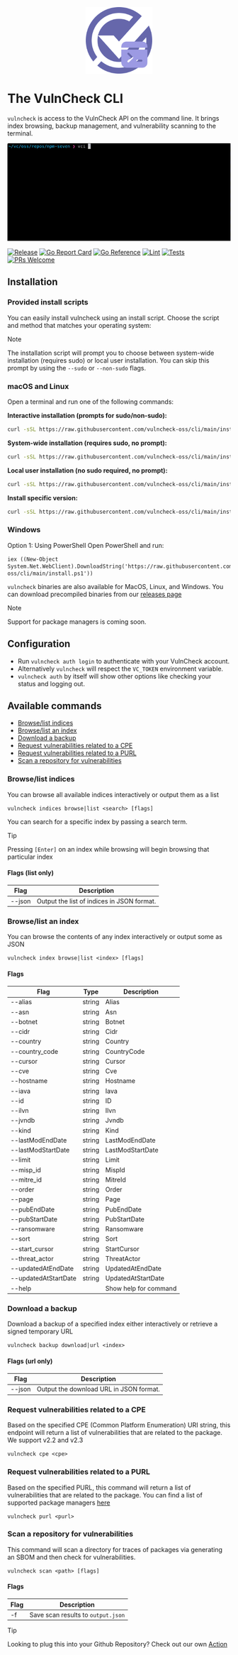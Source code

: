 <p align="center">
    <img src="/logo-cli.png" align="center" alt="VulnCheck Logo" width="150" />
</p>

# The VulnCheck CLI
`vulncheck` is access to the VulnCheck API on the command line. It brings index browsing, backup management, and vulnerability scanning to the terminal.

<p align="center">
    <img src="/vulncheck-scan.gif" />
</p>

[![Release](https://img.shields.io/github/v/release/vulncheck-oss/cli)](https://github.com/vulncheck-oss/cli/releases)
[![Go Report Card](https://goreportcard.com/badge/github.com/vulncheck-oss/cli)](https://goreportcard.com/report/github.com/vulncheck-oss/cli)
[![Go Reference](https://pkg.go.dev/badge/github.com/vulncheck-oss/cli.svg)](https://pkg.go.dev/github.com/vulncheck-oss/cli)
[![Lint](https://github.com/vulncheck-oss/cli/actions/workflows/lint.yml/badge.svg)](https://github.com/vulncheck-oss/cli/actions/workflows/lint.yml)
[![Tests](https://github.com/vulncheck-oss/cli/actions/workflows/test.yml/badge.svg)](https://github.com/vulncheck-oss/cli/actions/workflows/test.yml)
[![PRs Welcome](https://img.shields.io/badge/PRs-welcome-brightgreen.svg)](https://github.com/vulncheck-oss/cli/pulls)

## Installation 

### Provided install scripts

You can easily install vulncheck using an install script. Choose the script and method that matches your operating system:

> [!NOTE]
> The installation script will prompt you to choose between system-wide installation (requires sudo) or local user installation. You can skip this prompt by using the `--sudo` or `--non-sudo` flags.

### macOS and Linux

Open a terminal and run one of the following commands:

**Interactive installation (prompts for sudo/non-sudo):**
```bash
curl -sSL https://raw.githubusercontent.com/vulncheck-oss/cli/main/install.sh | bash
```

**System-wide installation (requires sudo, no prompt):**
```bash
curl -sSL https://raw.githubusercontent.com/vulncheck-oss/cli/main/install.sh | bash -s -- --sudo
```

**Local user installation (no sudo required, no prompt):**
```bash
curl -sSL https://raw.githubusercontent.com/vulncheck-oss/cli/main/install.sh | bash -s -- --non-sudo
```

**Install specific version:**
```bash
curl -sSL https://raw.githubusercontent.com/vulncheck-oss/cli/main/install.sh | bash -s -- --version=1.2.3
```

### Windows
Option 1: Using PowerShell
Open PowerShell and run:

```
iex ((New-Object System.Net.WebClient).DownloadString('https://raw.githubusercontent.com/vulncheck-oss/cli/main/install.ps1'))
```

`vulncheck` binaries are also available for MacOS, Linux, and Windows. You can download precompiled binaries from our [releases page](https://github.com/vulncheck-oss/cli/releases/latest)


> [!NOTE]
> Support for package managers is coming soon.


## Configuration
* Run `vulncheck auth login` to authenticate with your VulnCheck account.
* Alternatively `vulncheck` will respect the `VC_TOKEN` environment variable.
* `vulncheck auth` by itself will show other options like checking your status and logging out.


## Available commands

- [Browse/list indices](#browselist-indices)
- [Browse/list an index](#browselist-an-index)
- [Download a backup](#download-a-backup)
- [Request vulnerabilities related to a CPE](#request-vulnerabilities-related-to-a-cpe)
- [Request vulnerabilities related to a PURL](#request-vulnerabilities-related-to-a-purl)
- [Scan a repository for vulnerabilities](#scan-a-repository-for-vulnerabilities)


### Browse/list indices
You can browse all available indices interactively or output them as a list

```
vulncheck indices browse|list <search> [flags]
```

You can search for a specific index by passing a search term.

> [!TIP]
> Pressing `[Enter]` on an index while browsing will begin browsing that particular index

#### Flags (list only)

| Flag   | Description                                |
|--------|--------------------------------------------|
| --json | Output the list of indices in JSON format. |



### Browse/list an index

You can browse the contents of any index interactively or output some as JSON

```
vulncheck index browse|list <index> [flags]
```

#### Flags
 
| Flag                   | Type   | Description           |
|------------------------|--------|-----------------------|
| --alias                | string | Alias                 |
| --asn                  | string | Asn                   |
| --botnet               | string | Botnet                |
| --cidr                 | string | Cidr                  |
| --country              | string | Country               |
| --country_code         | string | CountryCode           |
| --cursor               | string | Cursor                |
| --cve                  | string | Cve                   |
| --hostname             | string | Hostname              |
| --iava                 | string | Iava                  |
| --id                   | string | ID                    |
| --ilvn                 | string | Ilvn                  |
| --jvndb                | string | Jvndb                 |
| --kind                 | string | Kind                  |
| --lastModEndDate       | string | LastModEndDate        |
| --lastModStartDate     | string | LastModStartDate      |
| --limit                | string | Limit                 |
| --misp_id              | string | MispId                |
| --mitre_id             | string | MitreId               |
| --order                | string | Order                 |
| --page                 | string | Page                  |
| --pubEndDate           | string | PubEndDate            |
| --pubStartDate         | string | PubStartDate          |
| --ransomware           | string | Ransomware            |
| --sort                 | string | Sort                  |
| --start_cursor         | string | StartCursor           |
| --threat_actor         | string | ThreatActor           |
| --updatedAtEndDate     | string | UpdatedAtEndDate      |
| --updatedAtStartDate   | string | UpdatedAtStartDate    |
| --help                 |        | Show help for command |



### Download a backup 

Download a backup of a specified index either interactively or retrieve a signed temporary URL

```
vulncheck backup download|url <index>
```

#### Flags (url only)

| Flag   | Description                             |
|--------|-----------------------------------------|
| --json | Output the download URL in JSON format. |




### Request vulnerabilities related to a CPE

Based on the specified CPE (Common Platform Enumeration) URI string, this endpoint will return a list of vulnerabilities that are related to the package. We support v2.2 and v2.3

```
vulncheck cpe <cpe>
```


### Request vulnerabilities related to a PURL

Based on the specified PURL, this command will return a list of vulnerabilities that are related to the package.
You can find a list of supported package managers [here](https://docs.vulncheck.com/products/exploit-and-vulnerability-intelligence/package-manager-support)

```
vulncheck purl <purl>
```


### Scan a repository for vulnerabilities
This command will scan a directory for traces of packages via generating an SBOM and then check for vulnerabilities.

```
vulncheck scan <path> [flags]

```

#### Flags
| Flag | Description                        |
|------|------------------------------------|
| -f   | Save scan results to `output.json` |


> [!TIP]
> Looking to plug this into your Github Repository? Check out our own [Action](https://github.com/vulncheck-oss/action)
